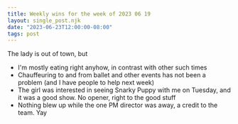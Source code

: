 ```yaml
---
title: Weekly wins for the week of 2023 06 19
layout: single_post.njk
date: "2023-06-23T12:00:00-08:00"
tags: post
---
```

The lady is out of town, but
- I'm mostly eating right anyhow, in contrast with other such times
- Chauffeuring to and from ballet and other events has not been a problem (and I have people to help next week)
- The girl was interested in seeing Snarky Puppy with me on Tuesday, and it was a good show. No opener, right to the good stuff
- Nothing blew up while the one PM director was away, a credit to the team. Yay
